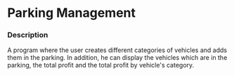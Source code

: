 # Parking Management
### Description
A program where the user creates different categories of vehicles and adds them in the parking. In addition, he can display the vehicles which are in the parking, the total profit and the total profit by vehicle's category.
